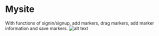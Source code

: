 # Mysite
With functions of signin/signup, add markers, drag markers, add marker information and save markers.
![alt text](https://user-images.githubusercontent.com/33338829/46912949-d3a0fd80-cfdf-11e8-9c8b-275d0423b8c2.png)
